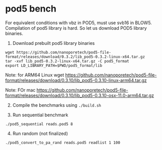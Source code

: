 # pod5 bench

For equivalent conditions with vbz in POD5, must use svb16 in BLOW5. Compilation of pod5 library is hard. So let us download POD5 library binaries.

1. Download prebuilt pod5 library binaries

```
wget https://github.com/nanoporetech/pod5-file-format/releases/download/0.3.2/lib_pod5-0.3.2-linux-x64.tar.gz
tar -xvf lib_pod5-0.3.2-linux-x64.tar.gz -C pod5_format
export LD_LIBRARY_PATH=$PWD/pod5_format/lib
```

Note: for ARM64 Linux wget https://github.com/nanoporetech/pod5-file-format/releases/download/0.3.10/lib_pod5-0.3.10-linux-arm64.tar.gz

Note: FOr mac https://github.com/nanoporetech/pod5-file-format/releases/download/0.3.10/lib_pod5-0.3.10-osx-11.0-arm64.tar.gz

2. Compile the benchmarks using `./build.sh`

3. Run sequential benchmark
```
./pod5_sequential reads.pod5 8
```
4. Run random (not finalized)
```
./pod5_convert_to_pa_rand reads.pod5 readlist 1 100
```
